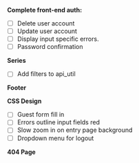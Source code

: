 **Complete front-end auth:**
- [ ] Delete user account
- [ ] Update user account
- [ ] Display input specific errors.
- [ ] Password confirmation

**Series**
- [ ] Add filters to api_util

**Footer**

**CSS Design**
- [ ] Guest form fill in
- [ ] Errors outline input fields red
- [ ] Slow zoom in on entry page background
- [ ] Dropdown menu for logout

**404 Page**
